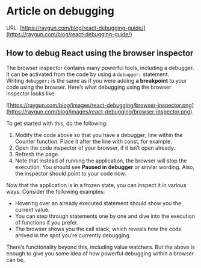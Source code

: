 # Article on debugging

URL: [https://raygun.com/blog/react-debugging-guide/](https://raygun.com/blog/react-debugging-guide/)

## **How to debug React using the browser inspector**

The browser inspector contains many powerful tools, including a debugger. It can be activated from the code by using a `debugger;` statement. Writing `debugger;` is the same as if you were adding **a breakpoint** to your code using the browser. Here’s what debugging using the browser inspector looks like:

![https://raygun.com/blog/images/react-debugging/browser-inspector.png](https://raygun.com/blog/images/react-debugging/browser-inspector.png)

To get started with this, do the following:

1. Modify the code above so that you have a debugger; line within the Counter function. Place it after the line with const, for example.
2. Open the code inspector of your browser, if it isn’t open already.
3. Refresh the page.
4. Note that instead of running the application, the browser will stop the execution. You should see **Paused in debugger** or similar wording. Also, the inspector should point to your code now.

Now that the application is in a frozen state, you can inspect it in various ways. Consider the following examples:

- Hovering over an already executed statement should show you the current value.
- You can step through statements one by one and dive into the execution of functions if you prefer.
- The browser shows you the call stack, which reveals how the code arrived in the spot you’re currently debugging.

There’s functionality beyond this, including value watchers. But the above is enough to give you some idea of how powerful debugging within a browser can be.